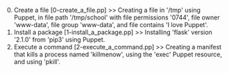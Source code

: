 0. Create a file [0-create_a_file.pp] >> Creating a file in '/tmp' using Puppet, in file path '/tmp/school' with file permissions '0744', file owner 'www-data', file group 'www-data', and file contains 'I love Puppet'.
1. Install a package [1-install_a_package.pp] >> Installing 'flask' version '2.1.0' from 'pip3' using Puppet.
2. Execute a command [2-execute_a_command.pp] >> Creating a manifest that kills a process named 'killmenow', using the 'exec' Puppet resource, and using 'pkill'.
